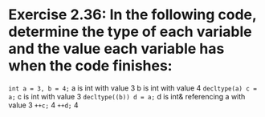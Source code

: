 # Exercise 2.36: In the following code, determine the type of each variable and the value each variable has when the code finishes:

<code>int a = 3, b = 4;</code>
a is int with value 3
b is int with value 4
<code>decltype(a) c = a;</code>
c is int with value 3
<code>decltype((b)) d = a;</code>
d is int& referencing a with value 3
<code>++c;</code>
4
<code>++d;</code>
4